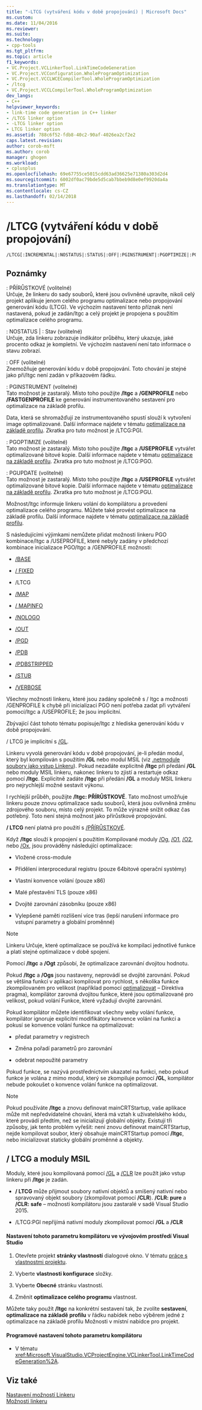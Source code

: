 ```yaml
---
title: "-LTCG (vytváření kódu v době propojování) | Microsoft Docs"
ms.custom: 
ms.date: 11/04/2016
ms.reviewer: 
ms.suite: 
ms.technology:
- cpp-tools
ms.tgt_pltfrm: 
ms.topic: article
f1_keywords:
- VC.Project.VCLinkerTool.LinkTimeCodeGeneration
- VC.Project.VCConfiguration.WholeProgramOptimization
- VC.Project.VCCLWCECompilerTool.WholeProgramOptimization
- /ltcg
- VC.Project.VCCLCompilerTool.WholeProgramOptimization
dev_langs:
- C++
helpviewer_keywords:
- link-time code generation in C++ linker
- /LTCG linker option
- -LTCG linker option
- LTCG linker option
ms.assetid: 788c6f52-fdb8-40c2-90af-4026ea2cf2e2
caps.latest.revision: 
author: corob-msft
ms.author: corob
manager: ghogen
ms.workload:
- cplusplus
ms.openlocfilehash: 69e67755ce5015cdd63ad36625e71380a303d2d4
ms.sourcegitcommit: 6002df0ac79bde5d5cab7bbeb9d8e0ef9920da4a
ms.translationtype: MT
ms.contentlocale: cs-CZ
ms.lasthandoff: 02/14/2018
---
```

# <a name="ltcg-link-time-code-generation"></a>/LTCG (vytváření kódu v době propojování)
```  
/LTCG[:INCREMENTAL|:NOSTATUS|:STATUS|:OFF|:PGINSTRUMENT|:PGOPTIMIZE|:PGUPDATE]  
```  
  
## <a name="remarks"></a>Poznámky  
 : PŘÍRŮSTKOVÉ (volitelné)  
 Určuje, že linkeru do sady souborů, které jsou ovlivněné upravíte, nikoli celý projekt aplikuje jenom celého programu optimalizace nebo propojování generování kódu (LTCG). Ve výchozím nastavení tento příznak není nastavená, pokud je zadán/ltgc a celý projekt je propojena s použitím optimalizace celého programu.  
  
 : NOSTATUS &#124; : Stav (volitelné)  
 Určuje, zda linkeru zobrazuje indikátor průběhu, který ukazuje, jaké procento odkaz je kompletní. Ve výchozím nastavení není tato informace o stavu zobrazí.  
  
 : OFF (volitelné)  
 Znemožňuje generování kódu v době propojování. Toto chování je stejné jako při/ltgc není zadán v příkazovém řádku.  
  
 : PGINSTRUMENT (volitelné)  
 Tato možnost je zastaralý. Místo toho použijte **/ltgc** a **/GENPROFILE** nebo **/FASTGENPROFILE** ke generování instrumentovaného sestavení pro optimalizace na základě profilu.  
  
 Data, která se shromažďují ze instrumentovaného spustí slouží k vytvoření image optimalizované. Další informace najdete v tématu [optimalizace na základě profilu](../../build/reference/profile-guided-optimizations.md). Zkratka pro tuto možnost je /LTCG:PGI.  
  
 : PGOPTIMIZE (volitelné)  
 Tato možnost je zastaralý. Místo toho použijte **/ltgc** a **/USEPROFILE** vytvářet optimalizované bitové kopie. Další informace najdete v tématu [optimalizace na základě profilu](../../build/reference/profile-guided-optimizations.md). Zkratka pro tuto možnost je /LTCG:PGO.  
  
 : PGUPDATE (volitelné)  
 Tato možnost je zastaralý. Místo toho použijte **/ltgc** a **/USEPROFILE** vytvářet optimalizované bitové kopie. Další informace najdete v tématu [optimalizace na základě profilu](../../build/reference/profile-guided-optimizations.md). Zkratka pro tuto možnost je /LTCG:PGU.  
  
 Možnost/ltgc informuje linkeru volání do kompilátoru a provedení optimalizace celého programu. Můžete také provést optimalizace na základě profilu. Další informace najdete v tématu [optimalizace na základě profilu](../../build/reference/profile-guided-optimizations.md).  
  
 S následujícími výjimkami nemůžete přidat možnosti linkeru PGO kombinace/ltgc a /USEPROFILE, které nebyly zadány v předchozí kombinace inicializace PGO/ltgc a /GENPROFILE možnosti:  
  
-   [/BASE](../../build/reference/base-base-address.md)  
  
-   [/ FIXED](../../build/reference/fixed-fixed-base-address.md)  
  
-   /LTCG  
  
-   [/MAP](../../build/reference/map-generate-mapfile.md)  
  
-   [/ MAPINFO](../../build/reference/mapinfo-include-information-in-mapfile.md)  
  
-   [/NOLOGO](../../build/reference/nologo-suppress-startup-banner-linker.md)  
  
-   [/OUT](../../build/reference/out-output-file-name.md)  
  
-   [/PGD](../../build/reference/pgd-specify-database-for-profile-guided-optimizations.md)  
  
-   [/PDB](../../build/reference/pdb-use-program-database.md)  
  
-   [/PDBSTRIPPED](../../build/reference/pdbstripped-strip-private-symbols.md)  
  
-   [/STUB](../../build/reference/stub-ms-dos-stub-file-name.md)  
  
-   [/VERBOSE](../../build/reference/verbose-print-progress-messages.md)  
  
 Všechny možnosti linkeru, které jsou zadány společně s / ltgc a možnosti /GENPROFILE k chybě při inicializaci PGO není potřeba zadat při vytváření pomocí/ltgc a /USEPROFILE; že jsou implicitní.  
  
 Zbývající část tohoto tématu popisuje/ltgc z hlediska generování kódu v době propojování.  
  
 / LTCG je implicitní s [/GL](../../build/reference/gl-whole-program-optimization.md).  
  
 Linkeru vyvolá generování kódu v době propojování, je-li předán modul, který byl kompilován s použitím **/GL** nebo modul MSIL (viz [.netmodule soubory jako vstup Linkeru](../../build/reference/netmodule-files-as-linker-input.md)). Pokud nezadáte explicitně **/ltgc** při předání **/GL** nebo moduly MSIL linkeru, nakonec linkeru to zjistí a restartuje odkaz pomocí **/ltgc**. Explicitně zadáte **/ltgc** při předání **/GL** a moduly MSIL linkeru pro nejrychlejší možné sestavit výkonu.  
  
 I rychlejší průběh, použijte **/ltgc: PŘÍRŮSTKOVÉ**. Tato možnost umožňuje linkeru pouze znovu optimalizace sadu souborů, která jsou ovlivněná změnu zdrojového souboru, místo celý projekt. To může výrazně snížit odkaz čas potřebný. Toto není stejná možnost jako přírůstkové propojování.  
  
 **/ LTCG** není platná pro použití s [/PŘÍRŮSTKOVÉ](../../build/reference/incremental-link-incrementally.md).  
  
 Když **/ltgc** slouží k propojení s použitím Kompilované moduly [/Og](../../build/reference/og-global-optimizations.md), [/O1](../../build/reference/o1-o2-minimize-size-maximize-speed.md), [/O2](../../build/reference/o1-o2-minimize-size-maximize-speed.md), nebo [/Ox](../../build/reference/ox-full-optimization.md), jsou prováděny následující optimalizace:  
  
-   Vložené cross-module  
  
-   Přidělení interprocedural registru (pouze 64bitové operační systémy)  
  
-   Vlastní konvence volání (pouze x86)  
  
-   Malé přestavění TLS (pouze x86)  
  
-   Dvojité zarovnání zásobníku (pouze x86)  
  
-   Vylepšené paměti rozlišení více tras (lepší narušení informace pro vstupní parametry a globální proměnné)  
  
> [!NOTE]
>  Linkeru Určuje, které optimalizace se používá ke kompilaci jednotlivé funkce a platí stejné optimalizace v době spojení.  
  
 Pomocí **/ltgc** a **/Ogt** způsobí, že optimalizace zarovnání dvojitou hodnotu.  
  
 Pokud **/ltgc** a **/Ogs** jsou nastaveny, neprovádí se dvojité zarovnání. Pokud se většina funkcí v aplikaci kompilovat pro rychlost, s několika funkce zkompilovaném pro velikost (například pomocí [optimalizovat](../../preprocessor/optimize.md) – Direktiva pragma), kompilátor zarovná dvojitou funkce, které jsou optimalizované pro velikost, pokud volání Funkce, které vyžadují dvojité zarovnání.  
  
 Pokud kompilátor můžete identifikovat všechny weby volání funkce, kompilátor ignoruje explicitní modifikátory konvence volání na funkci a pokusí se konvence volání funkce na optimalizovat:  
  
-   předat parametry v registrech  
  
-   Změna pořadí parametrů pro zarovnání  
  
-   odebrat nepoužité parametry  
  
 Pokud funkce, se nazývá prostřednictvím ukazatel na funkci, nebo pokud funkce je volána z mimo modul, který se zkompiluje pomocí **/GL**, kompilátor nebude pokoušet o konvence volání funkce na optimalizovat.  
  
> [!NOTE]
>  Pokud používáte **/ltgc** a znovu definovat mainCRTStartup, vaše aplikace může mít nepředvídatelné chování, která má vztah k uživatelského kódu, které provádí předtím, než se inicializují globální objekty.  Existují tři způsoby, jak tento problém vyřešit: není znovu definovat mainCRTStartup, nejde kompilovat soubor, který obsahuje mainCRTStartup pomocí **/ltgc**, nebo inicializovat staticky globální proměnné a objekty.  
  
## <a name="ltcg-and-msil-modules"></a>/ LTCG a moduly MSIL  
 Moduly, které jsou kompilovaná pomocí [/GL](../../build/reference/gl-whole-program-optimization.md) a [/CLR](../../build/reference/clr-common-language-runtime-compilation.md) lze použít jako vstup linkeru při **/ltgc** je zadán.  
  
-   **/ LTCG** může přijmout soubory nativní objektů a smíšený nativní nebo spravovaný objekt soubory (zkompilovat pomocí **/CLR**). **/CLR: pure** a **/CLR: safe** – možnosti kompilátoru jsou zastaralé v sadě Visual Studio 2015.  
  
-   /LTCG:PGI nepřijímá nativní moduly zkompilovat pomocí **/GL** a   **/CLR**  
  
#### <a name="to-set-this-compiler-option-in-the-visual-studio-development-environment"></a>Nastavení tohoto parametru kompilátoru ve vývojovém prostředí Visual Studio  
  
1.  Otevřete projekt **stránky vlastností** dialogové okno. V tématu [práce s vlastnostmi projektu](../../ide/working-with-project-properties.md).  
  
2.  Vyberte **vlastnosti konfigurace** složky.  
  
3.  Vyberte **Obecné** stránku vlastností.  
  
4.  Změnit **optimalizace celého programu** vlastnost.  
  
 Můžete taky použít **/ltgc** na konkrétní sestavení tak, že zvolíte **sestavení**, **optimalizace na základě profilu** v řádku nabídek nebo výběrem jedné z optimalizace na základě profilu Možnosti v místní nabídce pro projekt.  
  
#### <a name="to-set-this-compiler-option-programmatically"></a>Programové nastavení tohoto parametru kompilátoru  
  
-   V tématu <xref:Microsoft.VisualStudio.VCProjectEngine.VCLinkerTool.LinkTimeCodeGeneration%2A>.  
  
## <a name="see-also"></a>Viz také  
 [Nastavení možností Linkeru](../../build/reference/setting-linker-options.md)   
 [Možnosti linkeru](../../build/reference/linker-options.md)